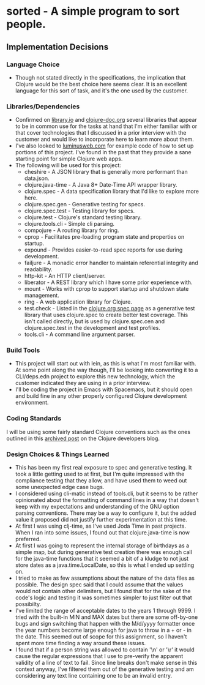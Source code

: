 sorted - A simple program to sort people.
=====================================================

Implementation Decisions
-----------------------------

### Language Choice
* Though not stated directly in the specifications, the implication that Clojure
would be the best choice here seems clear. It is an excellent language for this
sort of task, and it's the one used by the customer.

### Libraries/Dependencies
* Confirmed on
[library.io](https://libraries.io/search?languages=Clojure&order=desc&sort=dependent_repos_count)
and
[clojure-doc.org](http://clojure-doc.org/articles/ecosystem/libraries_directory.html)
several libraries that appear to be in common use for the tasks at hand that I'm
either familiar with or that cover technologies that I discussed in a prior
interview with the customer and would like to incorporate here to learn more
about them.
* I've also looked to [luminusweb.com](http://luminusweb.com) for example code
of how to set up portions of this project. I've found in the past that they
provide a sane starting point for simple Clojure web apps.
* The following will be used for this project:
  - cheshire - A JSON library that is generally more performant than data.json.
  - clojure.java-time - A Java 8+ Date-Time API wrapper library.
  - clojure.spec - A data specification library that I'd like to explore more
    here.
  - clojure.spec.gen - Generative testing for specs.
  - clojure.spec.test - Testing library for specs.
  - clojure.test - Clojure's standard testing library.
  - clojure.tools.cli - Simple cli parsing.
  - compojure - A routing library for ring.
  - cprop - Facilitates pre-loading program state and properties on startup.
  - expound - Provides easier-to-read spec reports for use during development.
  - failjure - A monadic error handler to maintain referential integrity and
    readability.
  - http-kit - An HTTP client/server.
  - liberator - A REST library which I have some prior experience with.
  - mount - Works with cprop to support startup and shutdown state management.
  - ring - A web application library for Clojure.
  - test.check - Listed in the [clojure.org spec
page](https://clojure.org/about/spec) as a generative test library that uses
clojure.spec to create better test coverage. This isn't called directly, but is
used by clojure.spec.cen and clojure.spec.test in the development and test
profiles.
  - tools.cli - A command line argument parser.

### Build Tools
* This project will start out with lein, as this is what I'm most familiar with.
At some point along the way though, I'll be looking into converting it to a
CLI/deps.edn project to explore this new technology, which the customer
indicated they are using in a prior interview.
* I'll be coding the project in Emacs with Spacemacs, but it should open and
build fine in any other properly configured Clojure development environment.

### Coding Standards
I will be using some fairly standard Clojure conventions such as the ones
outlined in this [archived
post](https://web.archive.org/web/20181116030946/http://dev.clojure.org/display/community/Library+Coding+Standards)
on the Clojure developers blog.

### Design Choices & Things Learned
* This has been my first real exposure to spec and generative testing. It took a
little getting used to at first, but I'm quite impressed with the compliance
testing that they allow, and have used them to weed out some unexpected edge
case bugs.
* I considered using cli-matic instead of tools.cli, but it seems to be rather
opinionated about the formatting of command lines in a way that doesn't keep
with my expectations and understanding of the GNU option parsing conventions.
There may be a way to configure it, but the added value it proposed did not
justify further experimentation at this time.
* At first I was using clj-time, as I've used Joda Time in past projects. When I
ran into some issues, I found out that clojure.java-time is now preferred.
* At first I was going to represent the internal storage of birthdays as a
simple map, but during generative test creation there was enough call for the
java-time functions that it seemed a bit of a kludge to not just store dates as
a java.time.LocalDate, so this is what I ended up settling on.
* I tried to make as few assumptions about the nature of the data files as
possible. The design spec said that I could assume that the values would not
contain other delimiters, but I found that for the sake of the code's logic and
testing it was sometimes simpler to just filter out that possibilty.
* I've limited the range of acceptable dates to the years 1 through 9999. I
tried with the built-in MIN and MAX dates but there are some off-by-one bugs and
sign switching that happen with the M/d/yyyy formatter once the year numbers
become large enough for java to throw in a + or - in the date. This seemed out
of scope for this assignment, so I haven't spent more time finding a way around
these issues.
* I found that if a person string was allowed to contain '\n' or '\r' it would
cause the regular expressions that I use to pre-verify the apparent validity of
a line of text to fail. Since line breaks don't make sense in this context
anyway, I've filtered them out of the generative testing and am considering any
text line containing one to be an invalid entry.
